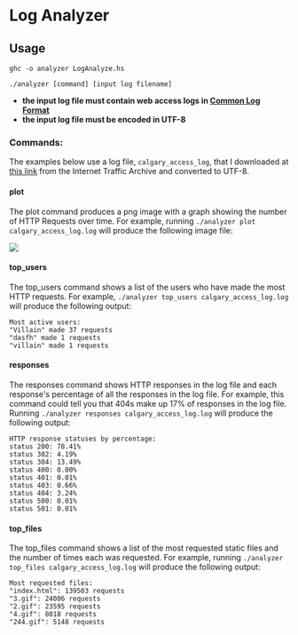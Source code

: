 # Log Analyzer

## Usage
`ghc -o analyzer LogAnalyze.hs`

`./analyzer [command] [input log filename]`

* __the input log file must contain web access logs in [Common Log Format](https://en.wikipedia.org/wiki/Common_Log_Format)__
* __the input log file must be encoded in UTF-8__

### Commands:
The examples below use a log file, `calgary_access_log`, that I downloaded at [this link](http://ita.ee.lbl.gov/html/contrib/Calgary-HTTP.html) from the Internet Traffic Archive and converted to UTF-8.

#### plot
The plot command produces a png image with a graph showing the number of HTTP Requests over time.
For example, running `./analyzer plot calgary_access_log.log` will produce the following image file:

![](https://s17.postimg.org/rk5uoomq7/requests.png?raw=true)

#### top_users
The top_users command shows a list of the users who have made the most HTTP requests. For example, `./analyzer top_users calgary_access_log.log` will produce the following output:

```
Most active users:
"Villain" made 37 requests
"dasfh" made 1 requests
"villain" made 1 requests
```

#### responses
The responses command shows HTTP responses in the log file and each response's percentage of all the responses in the log file. For example, this command could tell you that 404s make up 17% of responses in the log file. Running `./analyzer responses calgary_access_log.log` will produce the following output:

```
HTTP response statuses by percentage:
status 200:	78.41%
status 302:	4.19%
status 304:	13.49%
status 400:	0.00%
status 401:	0.01%
status 403:	0.66%
status 404:	3.24%
status 500:	0.01%
status 501:	0.01%
```

#### top_files
The top_files command shows a list of the most requested static files and the number of times each was requested. For example, running `./analyzer top_files calgary_access_log.log` will produce the following output:

```
Most requested files:
"index.html": 139503 requests
"3.gif": 24006 requests
"2.gif": 23595 requests
"4.gif": 8018 requests
"244.gif": 5148 requests
```
